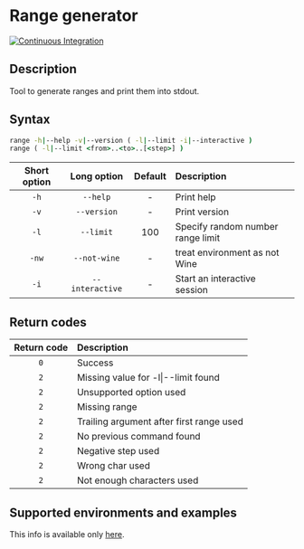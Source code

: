 # Range generator

[![Continuous Integration](https://github.com/Console-Utils/batch-range-util/actions/workflows/ci.yml/badge.svg)](https://github.com/Console-Utils/batch-range-util/actions/workflows/ci.yml)

## Description

Tool to generate ranges and print them into stdout.

## Syntax

```bat
range -h|--help -v|--version ( -l|--limit -i|--interactive )
range ( -l|--limit <from>..<to>..[<step>] )
```

| Short option |   Long option   | Default | Description                       |
| :----------: | :-------------: | :-----: | :-------------------------------- |
|     `-h`     |    `--help`     |    -    | Print help                        |
|     `-v`     |   `--version`   |    -    | Print version                     |
|     `-l`     |    `--limit`    |   100   | Specify random number range limit |
|    `-nw`     |  `--not-wine`   |    -    | treat environment as not Wine     |
|     `-i`     | `--interactive` |    -    | Start an interactive session      |

## Return codes

| Return code | Description                              |
| :---------: | :--------------------------------------- |
|     `0`     | Success                                  |
|     `2`     | Missing value for -l&#124;--limit found |
|     `2`     | Unsupported option used                  |
|     `2`     | Missing range                            |
|     `2`     | Trailing argument after first range used |
|     `2`     | No previous command found                |
|     `2`     | Negative step used                       |
|     `2`     | Wrong char used                          |
|     `2`     | Not enough characters used               |

## Supported environments and examples

This info is available only [here](https://console-utils.github.io/).
